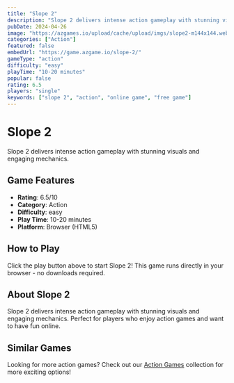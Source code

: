 ```yaml
---
title: "Slope 2"
description: "Slope 2 delivers intense action gameplay with stunning visuals and engaging mechanics."
pubDate: 2024-04-26
image: "https://azgames.io/upload/cache/upload/imgs/slope2-m144x144.webp"
categories: ["Action"]
featured: false
embedUrl: "https://game.azgame.io/slope-2/"
gameType: "action"
difficulty: "easy"
playTime: "10-20 minutes"
popular: false
rating: 6.5
players: "single"
keywords: ["slope 2", "action", "online game", "free game"]
---
```


# Slope 2

Slope 2 delivers intense action gameplay with stunning visuals and engaging mechanics.

## Game Features

- **Rating**: 6.5/10
- **Category**: Action
- **Difficulty**: easy
- **Play Time**: 10-20 minutes
- **Platform**: Browser (HTML5)

## How to Play

Click the play button above to start Slope 2! This game runs directly in your browser - no downloads required.

## About Slope 2

Slope 2 delivers intense action gameplay with stunning visuals and engaging mechanics. Perfect for players who enjoy action games and want to have fun online.

## Similar Games

Looking for more action games? Check out our [Action Games](/categories/action) collection for more exciting options!

